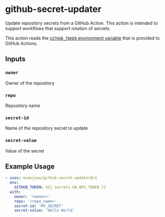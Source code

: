 # github-secret-updater
Update repository secrets from a GitHub Action. This action is intended to support workflows that support rotation of secrets.

This action reads the [`GITHUB_TOKEN` environment variable](https://help.github.com/en/articles/virtual-environments-for-github-actions#github_token-secret) that is provided to GitHub Actions.

## Inputs

### `owner`
Owner of the repository

### `repo`
Repository name

### `secret-id`
Name of the repository secret to update

### `secret-value`
Value of the secret

## Example Usage
```yaml
- uses: msanjose/github-secret-updater@v1
  env:
    GITHUB_TOKEN: ${{ secrets.GH_API_TOKEN }}
  with:
    owner: '<owner>'
    repo: '<repo_name>'
    secret-id: 'MY_SECRET'
    secret-value: 'Hello World'
```